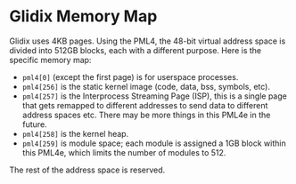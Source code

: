 Glidix Memory Map
=================

Glidix uses 4KB pages. Using the PML4, the 48-bit virtual address space is divided into 512GB blocks, each with a different purpose. Here is the specific memory map:

 * `pml4[0]` (except the first page) is for userspace processes.
 * `pml4[256]` is the static kernel image (code, data, bss, symbols, etc).
 * `pml4[257]` is the Interprocess Streaming Page (ISP), this is a single page that gets remapped to different addresses to send data to different address spaces etc. There may be more things in this PML4e in the future.
 * `pml4[258]` is the kernel heap.
 * `pml4[259]` is module space; each module is assigned a 1GB block within this PML4e, which limits the number of modules to 512.

The rest of the address space is reserved.

